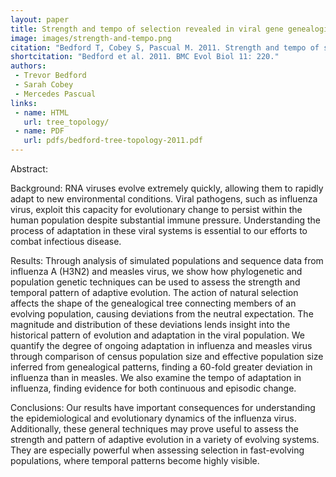 ```yaml
---
layout: paper
title: Strength and tempo of selection revealed in viral gene genealogies
image: images/strength-and-tempo.png
citation: "Bedford T, Cobey S, Pascual M. 2011. Strength and tempo of selection revealed in viral gene genealogies. BMC Evol Biol 11: 220."
shortcitation: "Bedford et al. 2011. BMC Evol Biol 11: 220."
authors:
 - Trevor Bedford
 - Sarah Cobey
 - Mercedes Pascual 
links:
 - name: HTML
   url: tree_topology/
 - name: PDF
   url: pdfs/bedford-tree-topology-2011.pdf
---
```


Abstract: 

Background: RNA viruses evolve extremely quickly, allowing them to rapidly adapt to new environmental conditions. Viral pathogens, such as influenza virus, exploit this capacity for evolutionary change to persist within the human population despite substantial immune pressure. Understanding the process of adaptation in these viral systems is essential to our efforts to combat infectious disease.

Results: Through analysis of simulated populations and sequence data from influenza A (H3N2) and measles virus, we show how phylogenetic and population genetic techniques can be used to assess the strength and temporal pattern of adaptive evolution. The action of natural selection affects the shape of the genealogical tree connecting members of an evolving population, causing deviations from the neutral expectation. The magnitude and distribution of these deviations lends insight into the historical pattern of evolution and adaptation in the viral population. We quantify the degree of ongoing adaptation in influenza and measles virus through comparison of census population size and effective population size inferred from genealogical patterns, finding a 60-fold greater deviation in influenza than in measles. We also examine the tempo of adaptation in influenza, finding evidence for both continuous and episodic change.

Conclusions: Our results have important consequences for understanding the epidemiological and evolutionary dynamics of the influenza virus. Additionally, these general techniques may prove useful to assess the strength and pattern of adaptive evolution in a variety of evolving systems. They are especially powerful when assessing selection in fast-evolving populations, where temporal patterns become highly visible.